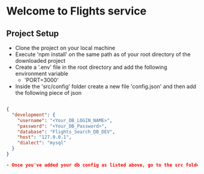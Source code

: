 # Welcome to Flights service

## Project Setup

- Clone the project on your local machine
- Execute 'npm install' on the same path as of your root directory of the downloaded project
- Create a '.env' file in the root directory and add the following environment variable
  - 'PORT=3000'
- Inside the 'src/config' folder create a new file 'config.json' and then add the following piece of json 

```JSON

{
  "development": {
    "username": "<Your_DB_LOGIN_NAME>",
    "password": "<Your_DB_Password>",
    "database": "Flights_Search_DB_DEV",
    "host": "127.0.0.1",
    "dialect": "mysql"
  }
}

- Once you've added your db config as listed above, go to the src folder from your terminal and execute 'npx sequelize db:create'
